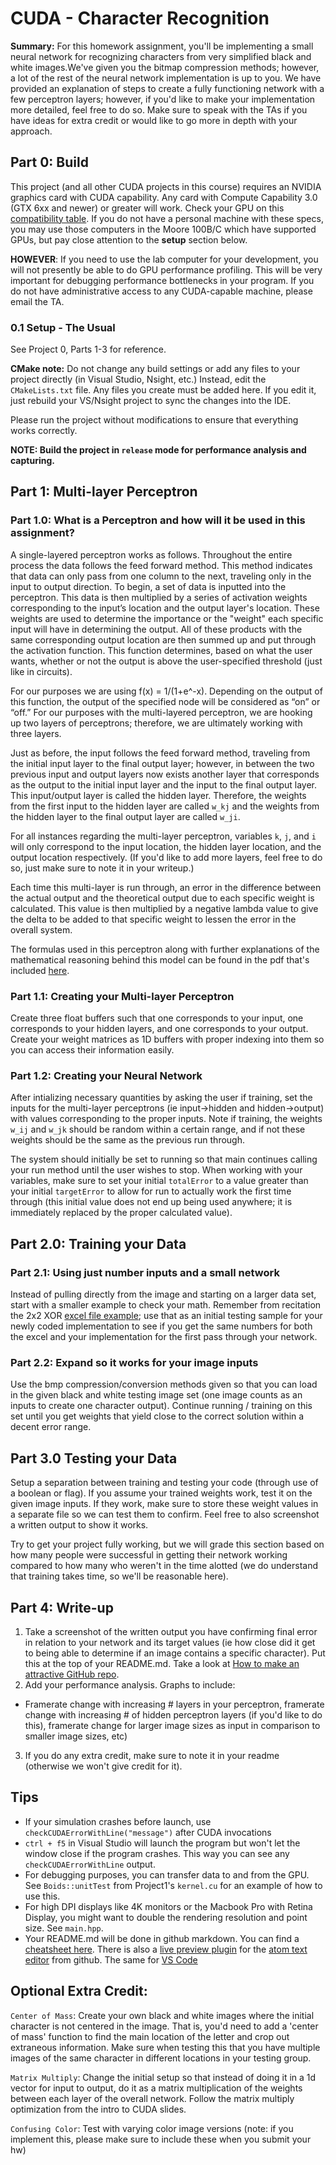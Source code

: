 # CUDA - Character Recognition

**Summary:** For this homework assignment, you'll be implementing a small neural network for recognizing characters from very simplified black and white images.We've given you the bitmap compression methods; however, a lot of the rest of the neural network implementation is up to you. We have provided an explanation of steps to create a fully functioning network with a few perceptron layers; however, if you'd like to make your implementation more detailed, feel free to do so. Make sure to speak with the TAs if you have ideas for extra credit or would like to go more in depth with your approach.

## Part 0: Build

This project (and all other CUDA projects in this course) requires an NVIDIA graphics card with CUDA capability. Any card with Compute Capability 3.0 (GTX 6xx and newer) or greater will work. Check your GPU on this [compatibility table](https://developer.nvidia.com/cuda-gpus). If you do not have a personal machine with these specs, you may use those computers in the Moore 100B/C which have supported GPUs, but pay close attention to the **setup** section below.

**HOWEVER**: If you need to use the lab computer for your development, you will not presently be able to do GPU performance profiling. This will be very important for debugging performance bottlenecks in your program. If you do not have administrative access to any CUDA-capable machine, please email the TA.

### 0.1 Setup - The Usual

See Project 0, Parts 1-3 for reference.

**CMake note:** Do not change any build settings or add any files to your project directly (in Visual Studio, Nsight, etc.) Instead, edit the `CMakeLists.txt` file. Any files you create must be added here. If you edit it, just rebuild your VS/Nsight project to sync the changes into the IDE.

Please run the project without modifications to ensure that everything works correctly.

**NOTE: Build the project in `release` mode for performance analysis and capturing.**

## Part 1: Multi-layer Perceptron

### Part 1.0: What is a Perceptron and how will it be used in this assignment?

A single-layered perceptron works as follows. Throughout the entire process the data follows the feed forward method. This method indicates that data can only pass from one column to the next, traveling only in the input to output direction. To begin, a set of data is inputted into the perceptron. This data is then multiplied by a series of activation weights corresponding to the input’s location and the output layer's location. These weights are used to determine the importance or the "weight" each specific input will have in determining the output. All of these products with the same corresponding output location are then summed up and put through the activation function. This function determines, based on what the user wants, whether or not the output is above the user-specified threshold (just like in circuits).

For our purposes we are using f(x) = 1/(1+e^-x). Depending on the output of this function, the output of the specified node will be considered as “on” or “off.” For our purposes with the multi-layered perceptron, we are hooking up two layers of perceptrons; therefore, we are ultimately working with three layers.

Just as before, the input follows the feed forward method, traveling from the initial input layer to the final output layer; however, in between the two previous input and output layers now exists another layer that corresponds as the output to the initial input layer and the input to the final output layer. This input/output layer is called the hidden layer. Therefore, the weights from the first input to the hidden layer are called `w_kj` and the weights from the hidden layer to the final output layer are called `w_ji`. 

For all instances regarding the multi-layer perceptron, variables `k`, `j`, and `i` will only correspond to the input location, the hidden layer location, and the output location respectively. (If you'd like to add more layers, feel free to do so, just make sure to note it in your writeup.)

Each time this multi-layer is run through, an error in the difference between the actual output and the theoretical output due to each specific weight is calculated. This value is then multiplied by a negative lambda value to give the delta to be added to that specific weight to lessen the error in the overall system.

The formulas used in this perceptron along with further explanations of the mathematical reasoning behind this model can be found in the pdf that's included [here](./'Minimizing-and-Optimizing-the-Error-Function.pdf').

### Part 1.1: Creating your Multi-layer Perceptron

Create three float buffers such that one corresponds to your input, one corresponds to your hidden layers, and one corresponds to your output. Create your weight matrices as 1D buffers with proper indexing into them so you can access their information easily.

### Part 1.2: Creating your Neural Network

After intializing necessary quantities by asking the user if training, set the inputs for the multi-layer perceptrons (ie input->hidden and hidden->output) with values corresponding to the proper inputs. Note if training, the weights `w_ij` and `w_jk` should be random within a certain range, and if not these weights should be the same as the previous run through.

The system should initially be set to running so that main continues calling your run method until the user wishes to stop. When working with your variables, make sure to set your initial `totalError` to a value greater than your initial `targetError` to allow for run to actually work the first time through (this initial value does not end up being used anywhere; it is immediately replaced by the proper calculated value).

## Part 2.0: Training your Data

### Part 2.1: Using just number inputs and a small network

Instead of pulling directly from the image and starting on a larger data set, start with a smaller example to check your math. Remember from recitation the 2x2 XOR [excel file example](./2x2_XOR_excel_example); use that as an initial testing sample for your newly coded implementation to see if you get the same numbers for both the excel and your implementation for the first pass through your network.

### Part 2.2: Expand so it works for your image inputs

Use the bmp compression/conversion methods given so that you can load in the given black and white testing image set (one image counts as an inputs to create one character output). Continue running / training on this set until you get weights that yield close to the correct solution within a decent error range.

## Part 3.0 Testing your Data

Setup a separation between training and testing your code (through use of a boolean or flag). If you assume your trained weights work, test it on the given image inputs. If they work, make sure to store these weight values in a separate file so we can test them to confirm. Feel free to also screenshot a written output to show it works.

Try to get your project fully working, but we will grade this section based on how many people were successful in getting their network working compared to how many who weren't in the time alotted (we do understand that training takes time, so we'll be reasonable here).

## Part 4: Write-up

1. Take a screenshot of the written output you have confirming final error in relation to your network and its target values (ie how close did it get to being able to determine if an image contains a specific character).
Put this at the top of your README.md. Take a look at [How to make an attractive
GitHub repo](https://github.com/pjcozzi/Articles/blob/master/CIS565/GitHubRepo/README.md).
2. Add your performance analysis. Graphs to include:
- Framerate change with increasing # layers in your perceptron, framerate change with increasing # of hidden perceptron layers (if you'd like to do this), framerate change for larger image sizes as input in comparison to smaller image sizes, etc)
3. If you do any extra credit, make sure to note it in your readme (otherwise we won't give credit for it).

## Tips
- If your simulation crashes before launch, use `checkCUDAErrorWithLine("message")` after CUDA invocations
- `ctrl + f5` in Visual Studio will launch the program but won't let the window close if the program crashes. This way you can see any `checkCUDAErrorWithLine` output.
- For debugging purposes, you can transfer data to and from the GPU. See `Boids::unitTest` from Project1's `kernel.cu` for an example of how to use this.
- For high DPI displays like 4K monitors or the Macbook Pro with Retina Display, you might want to double the rendering resolution and point size. See `main.hpp`.
- Your README.md will be done in github markdown. You can find a [cheatsheet here](https://guides.github.com/pdfs/markdown-cheatsheet-online.pdf). There is also a [live preview plugin](https://atom.io/packages/markdown-preview) for the [atom text editor](https://atom.io/) from github. The same for [VS Code](https://www.visualstudio.com/en-us/products/code-vs.aspx)

## Optional Extra Credit:

`Center of Mass`:
Create your own black and white images where the initial character is not centered in the image. That is, you'd need to add a 'center of mass' function to find the main location of the letter and crop out extraneous information. Make sure when testing this that you have multiple images of the same character in different locations in your testing group.

`Matrix Multiply`:
Change the initial setup so that instead of doing it in a 1d vector for input to output, do it as a matrix multiplication of the weights between each layer of the overall network. Follow the matrix multiply optimization from the intro to CUDA slides.

`Confusing Color`: 
Test with varying color image versions (note: if you implement this, please make sure to include these when you submit your hw)